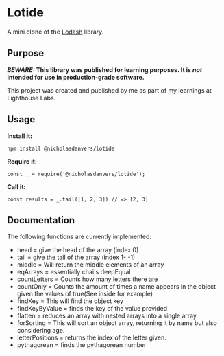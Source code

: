 # Lotide

A mini clone of the [Lodash](https://lodash.com) library.

## Purpose

**_BEWARE:_ This library was published for learning purposes. It is _not_ intended for use in production-grade software.**

This project was created and published by me as part of my learnings at Lighthouse Labs. 

## Usage

**Install it:**

`npm install @nicholasdanvers/lotide`

**Require it:**

`const _ = require('@nicholasdanvers/lotide');`

**Call it:**

`const results = _.tail([1, 2, 3]) // => [2, 3]`

## Documentation

The following functions are currently implemented:

* head = give the head of the array (index 0)
* tail = give the tail of the array (index 1- -1)
* middle =  Will return the middle elements of an array
* eqArrays = essentially chai's deepEqual
* countLetters = Counts how many letters there are
* countOnly = Counts the amount of times a name appears in the object given the values of true(See inside for example)
* findKey = This will find the object key
* findKeyByValue = finds the key of the value provided
* flatten = reduces an array with nested arrays into a single array
* forSorting = This will sort an object array, returning it by name but also considering age.
* letterPositions = returns the index of the letter given.
* pythagorean = finds the pythagorean number
